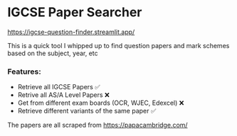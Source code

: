 # IGCSE Paper Searcher

https://igcse-question-finder.streamlit.app/

This is a quick tool I whipped up to find question papers and mark schemes based on the subject, year, etc

### Features:
- Retrieve all IGCSE Papers ✅
- Retrive all AS/A Level Papers ❌
- Get from different exam boards (OCR, WJEC, Edexcel) ❌
- Retrieve different variants of the same paper ✅

The papers are all scraped from https://papacambridge.com/